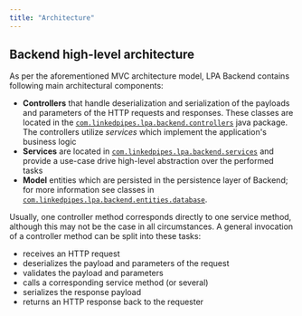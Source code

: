 ```yaml
---
title: "Architecture"
---
```


## Backend high-level architecture

As per the aforementioned MVC architecture model, LPA Backend contains following main architectural components:

- **Controllers** that handle deserialization and serialization of the payloads and parameters of the HTTP requests and
  responses. These classes are located in the
  [`com.linkedpipes.lpa.backend.controllers`](/com/linkedpipes/lpa/backend/controllers) java package. The controllers
  utilize _services_ which implement the application's business logic
- **Services** are located in [`com.linkedpipes.lpa.backend.services`](/com/linkedpipes/lpa/backend/services) and
  provide a use-case drive high-level abstraction over the performed tasks
- **Model** entities which are persisted in the persistence layer of Backend; for more information see classes in
  [`com.linkedpipes.lpa.backend.entities.database`](/com/linkedpipes/lpa/backend/entities/database).

Usually, one controller method corresponds directly to one service method, although this may not be the case in all
circumstances. A general invocation of a controller method can be split into these tasks:

- receives an HTTP request
- deserializes the payload and parameters of the request
- validates the payload and parameters
- calls a corresponding service method (or several)
- serializes the response payload
- returns an HTTP response back to the requester
